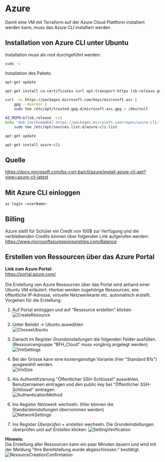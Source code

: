 # Azure
Damit eine VM mit Terraform auf der Azure Cloud Plattform installiert werden kann, muss das Azure CLI installiert werden.

## Installation von Azure CLI unter Ubuntu
Installation muss als root durchgeführt werden:
```bash
sudo -i
```
Installation des Pakets:
```bash
apt-get update
```
```bash
apt-get install ca-certificates curl apt-transport-https lsb-release gnupg
```
```bash
curl -sL https://packages.microsoft.com/keys/microsoft.asc | 
    gpg --dearmor | 
    sudo tee /etc/apt/trusted.gpg.d/microsoft.asc.gpg > /dev/null
```
```bash
AZ_REPO=$(lsb_release -cs)
echo "deb [arch=amd64] https://packages.microsoft.com/repos/azure-cli/ $AZ_REPO main" | 
    sudo tee /etc/apt/sources.list.d/azure-cli.list
```
```bash
apt-get update
```
```bash
apt-get install azure-cli
```

## Quelle
https://docs.microsoft.com/bs-cyrl-ba/cli/azure/install-azure-cli-apt?view=azure-cli-latest

## Mit Azure CLI einloggen
```bash
az login <userName>
```

## Billing
Azure stellt für Schüler ein Credit von 100$ zur Verfügung und die verbleibenden Credits können über folgenden Link aufgerufen werden:  
https://www.microsoftazuresponsorships.com/Balance

## Erstellen von Ressourcen über das Azure Portal
**Link zum Azure Portal:**
<br />
https://portal.azure.com/
<br /><br />
Die Erstellung von Azure Ressourcen über das Portal wird anhand einer Ubuntu VM erläutert. Hierbei werden zugehörige Ressourcen, wie öffentliche IP-Adresse, virtuelle Netzwerkkarte etc. automatisch erstellt.  
Vorgehen für die Erstellung:  

1. Auf Portal einloggen und auf "Ressource erstellen" klicken  
![CreateResource](../img/azure/01_create_resource.png)

2. Unter Beliebt -> Ubuntu auswählen  
![ChooseUbuntu](../img/azure/02_choose_ubuntu.png)

3. Danach im Register *Grundeinstellungen* die folgenden Felder ausfüllen. (Ressourcengruppe "BFH_Cloud" muss vorgänig angelegt werden)
![VmSettings](../img/azure/03_vm_settings.png)

4. Bei der Grösse kann eine kostengünstige Variante (hier "Standard B1s") ausgewählt werden.  
![VmSize](../img/azure/04_vm_size.png)

5. Als Authentifizierung "Öffentlicher SSH-Schlüssel" auswählen, Benutzernamen eintragen und den public key bei "Öffentlicher SSH-Schlüssel" eintragen.  
![AuthenticationMethod](../img/azure/05_public_key_authentication.png)

6. Ins Register *Netzwerk* wechseln. (Hier können die Standardeinstellungen übernommen werden)  
![NetworkSettings](../img/azure/06_network_settings.png)

7. Ins Register *Überprüfen + erstellen* wechseln. Die Grundeinstellungen überprüfen und auf *Erstellen* klicken.
![SettingVerification](../img/azure/07_setting_verification.png)

**Hinweis:**  
Die Erstellung aller Ressourcen kann ein paar Minuten dauern und wird mit der Meldung "Ihre Bereitstellung wurde abgeschlossen." bestätigt.  
![ResourceCreationConfirmation](../img/azure/08_confirmation_resource_creation.png)
